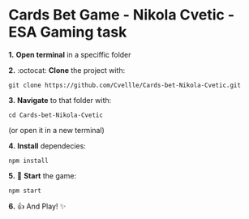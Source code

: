 # Cards Bet Game - Nikola Cvetic - ESA Gaming task

**1.** **Open terminal** in a speciffic folder

**2.** :octocat: **Clone** the project with:

```
git clone https://github.com/Cvellle/Cards-bet-Nikola-Cvetic.git
```

**3.** **Navigate** to that folder with:

```
cd Cards-bet-Nikola-Cvetic
```

(or open it in a new terminal)

**4.** **Install** dependecies:

```
npm install
```

**5.** :rocket: **Start** the game:

```
npm start
```

**6.** :+1: And Play! :sparkles:
